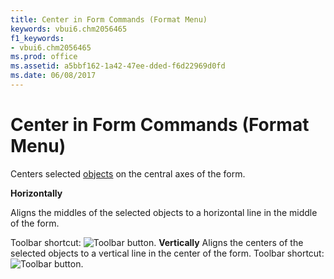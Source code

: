 ```yaml
---
title: Center in Form Commands (Format Menu)
keywords: vbui6.chm2056465
f1_keywords:
- vbui6.chm2056465
ms.prod: office
ms.assetid: a5bbf162-1a42-47ee-dded-f6d22969d0fd
ms.date: 06/08/2017
---
```



# Center in Form Commands (Format Menu)

Centers selected [objects](vbe-glossary.md) on the central axes of the form.

 **Horizontally**

Aligns the middles of the selected objects to a horizontal line in the middle of the form.

Toolbar shortcut: 
![Toolbar button](images/tbr_cenh_ZA01201684.gif).
 **Vertically**
Aligns the centers of the selected objects to a vertical line in the center of the form.
Toolbar shortcut: 
![Toolbar button](images/tbr_cenve_ZA01201685.gif).

